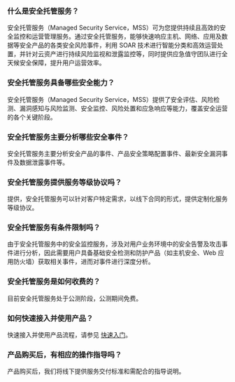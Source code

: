 ### 什么是安全托管服务？			

安全托管服务（Managed Security Service，MSS）可为您提供持续且高效的安全监控和运营管理服务。通过安全托管服务，能够快速响应主机、网络、应用及数据等安全产品的各类安全风险事件，利用 SOAR 技术进行智能分类和高效运营处置，并针对云资产进行持续风险监视和泄露监控等，同时提供应急值守团队进行全天候安全保障，提升用户运营效率。

### 安全托管服务具备哪些安全能力？

安全托管服务（Managed Security Service，MSS）提供了安全评估、风险检测、漏洞感知与风险监测、安全监控、风险处置和应急响应等能力，覆盖安全运营的各个关键阶段。

### 安全托管服务主要分析哪些安全事件？

安全托管服务主要分析安全产品的事件、产品安全策略配置事件、最新安全漏洞事件及数据泄露事件等。

### 安全托管服务提供服务等级协议吗？

提供，安全托管服务可以针对客户特定需求，以线下合同的形式，提供定制化服务等级协议。

### 安全托管服务有条件限制吗？

由于安全托管服务中的安全监控服务，涉及对用户业务环境中的安全告警及攻击事件进行分析，因此需要用户具备基础安全检测和防护产品（如主机安全、Web 应用防火墙）获取相关事件，进而对事件进行深度分析。

### 安全托管服务是如何收费的？

目前安全托管服务处于公测阶段，公测期间免费。

### 如何快速接入并使用产品？
快速接入并使用产品流程，请参见 [快速入门](https://cloud.tencent.com/document/product/1308/48535)。

### 产品购买后，有相应的操作指导吗？
产品购买后，我们将线下提供服务交付标准和需配合的指导说明。
